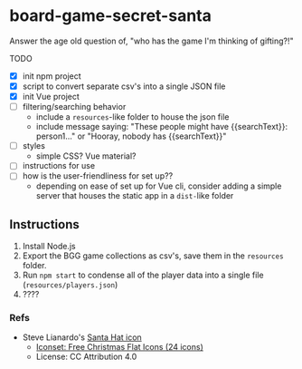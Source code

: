# board-game-secret-santa
Answer the age old question of, "who has the game I'm thinking of gifting?!"

TODO
- [x] init npm project
- [x] script to convert separate csv's into a single JSON file
- [x] init Vue project
- [ ] filtering/searching behavior
  - include a `resources`-like folder to house the json file
  - include message saying: "These people might have {{searchText}}: person1..."
    or "Hooray, nobody has {{searchText}}"
- [ ] styles
  - simple CSS? Vue material?
- [ ] instructions for use
- [ ] how is the user-friendliness for set up??
  - depending on ease of set up for Vue cli, consider adding a simple server
    that houses the static app in a `dist-`like folder


## Instructions
1. Install Node.js
1. Export the BGG game collections as csv's, save them in the `resources`
    folder.
1. Run `npm start` to condense all of the player data into a single file
    (`resources/players.json`)
1. ????


### Refs
- Steve Lianardo's [Santa Hat icon](http://www.iconarchive.com/show/free-christmas-flat-icons-by-stevelianardo/santa-hat-icon.html)
  - [Iconset: Free Christmas Flat Icons (24 icons)](http://www.iconarchive.com/show/free-christmas-flat-icons-by-stevelianardo.html)
  - License: CC Attribution 4.0